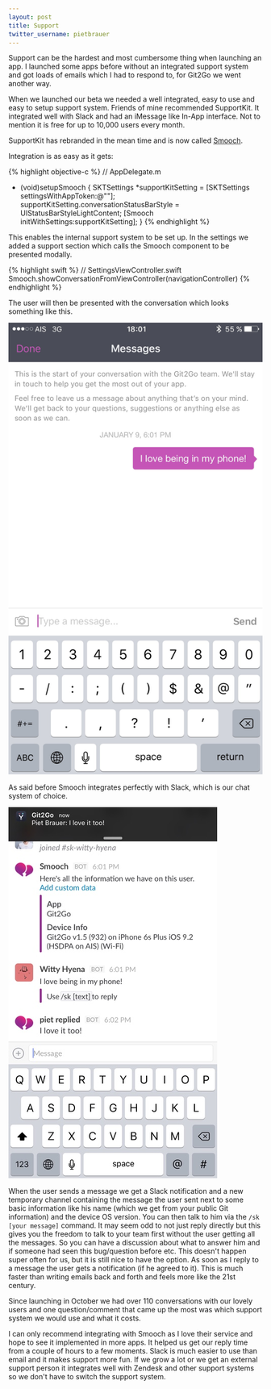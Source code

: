 ```yaml
---
layout: post
title: Support
twitter_username: pietbrauer
---
```


Support can be the hardest and most cumbersome thing when launching an app. I launched some apps before without an integrated support system and got loads of emails which I had to respond to, for Git2Go we went another way.

<!--more-->

When we launched our beta we needed a well integrated, easy to use and easy to setup support system. Friends of mine recommended SupportKit. It integrated well with Slack and had an iMessage like In-App interface. Not to mention it is free for up to 10,000 users every month.

SupportKit has rebranded in the mean time and is now called [Smooch](https://smooch.io). 

Integration is as easy as it gets:

{% highlight objective-c %}
// AppDelegate.m
- (void)setupSmooch {
    SKTSettings *supportKitSetting = [SKTSettings settingsWithAppToken:@""];
    supportKitSetting.conversationStatusBarStyle = UIStatusBarStyleLightContent;
    [Smooch initWithSettings:supportKitSetting];
}
{% endhighlight %}

This enables the internal support system to be set up. In the settings we added a support section which calls the Smooch component to be presented modally.

{% highlight swift %}
// SettingsViewController.swift
Smooch.showConversationFromViewController(navigationController)
{% endhighlight %}

The user will then be presented with the conversation which looks something like this.

![Support Git2Go](images/2016-01-09-Support-Git2Go.jpg)

As said before Smooch integrates perfectly with Slack, which is our chat system of choice.

![Support Slack](images/2016-01-09-Support-Slack.jpg)

When the user sends a message we get a Slack notification and a new temporary channel containing the message the user sent next to some basic information like his name (which we get from your public Git information) and the device OS version. You can then talk to him via the `/sk [your message]` command. It may seem odd to not just reply directly but this gives you the freedom to talk to your team first without the user getting all the messages. So you can have a discussion about what to answer him and if someone had seen this bug/question before etc.
This doesn't happen super often for us, but it is still nice to have the option.
As soon as I reply to a message the user gets a notification (if he agreed to it). This is much faster than writing emails back and forth and feels more like the 21st century.

Since launching in October we had over 110 conversations with our lovely users and one question/comment that came up the most was which support system we would use and what it costs.

I can only recommend integrating with Smooch as I love their service and hope to see it implemented in more apps. It helped us get our reply time from a couple of hours to a few moments. Slack is much easier to use than email and it makes support more fun. If we grow a lot or we get an external support person it integrates well with Zendesk and other support systems so we don't have to switch the support system.